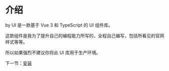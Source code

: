 # 介绍

by UI 是一款基于 Vue 3 和 TypeScript 的 UI 组件库。

这款组件是我为了提升自己的编程能力所写的，全程自己编写，包括所看见的官网样式等等。

所以如果强烈不建议你将此 UI 库用于生产环境。

下一节：[安装](#/doc/install)
